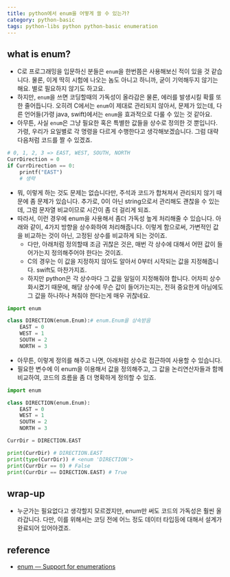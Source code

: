 ```yaml
---
title: python에서 enum을 어떻게 쓸 수 있는가?
category: python-basic
tags: python-libs python python-basic enumeration
---
```


## what is enum?

- C로 프로그래밍을 입문하신 분들은 `enum`을 한번쯤은 사용해보신 적이 있을 것 같습니다. 물론, 이게 딱히 시험에 나오는 놈도 아니고 하니까, 굳이 기억해두지 않기는 해요. 별로 필요하지 않기도 하고요.
- 하지만, `enum`을 쓰면 코딩할때의 가독성이 올라감은 물론, 에러를 발생시킬 확률 또한 줄어듭니다. 오히려 C에서는 `enum`이 제대로 관리되지 않아서, 문제가 있는데, 다른 언어들(가령 java, swift)에서는 `enum`을 효과적으로 다룰 수 있는 것 같아요.
- 아무튼, 사실 `enum`은 그냥 필요한 혹은 특별한 값들을 상수로 정의한 것 뿐입니다. 가령, 우리가 요일별로 각 명령을 다르게 수행한다고 생각해보겠습니다. 그럼 대략 다음처럼 코드를 짤 수 있겠죠.

```python
# 0, 1, 2, 3 => EAST, WEST, SOUTH, NORTH
CurrDirection = 0
if CurrDirection == 0:
    printf("EAST")
    # 생략
```

- 뭐, 이렇게 하는 것도 문제는 없습니다만, 주석과 코드가 합쳐져서 관리되지 않기 때문에 좀 문제가 있습니다. 추가로, 0이 아닌 string으로서 관리해도 괜찮을 수 있는데, 그럼 문자열 비교이므로 시간이 좀 더 걸리게 되죠.
- 따라서, 이런 경우에 enum을 사용해서 좀더 가독성 높게 처리해줄 수 있습니다. 아래와 같이, 4가지 방향을 상수화하여 처리해줍니다. 이렇게 함으로써, 가변적인 값을 비교하는 것이 아닌, 고정된 상수를 비교하게 되는 것이죠.
  - 다만, 아래처럼 정의할때 조금 귀찮은 것은, 매번 각 상수에 대해서 어떤 값이 들어가는지 정의해주어야 한다는 것이죠.
  - C의 경우는 이 값을 지정하지 않아도 알아서 0부터 시작되는 값을 지정해줍니다. swift도 마찬가지죠.
  - 하지만 python은 각 상수마다 그 값을 일일이 지정해줘야 합니다. 어차피 상수화시켰기 때문에, 해당 상수에 무슨 값이 들어가는지는, 전혀 중요한게 아님에도 그 값을 하나하나 쳐줘야 한다는게 매우 귀찮네요.

```python
import enum

class DIRECTION(enum.Enum):# enum.Enum을 상속받음
    EAST = 0 
    WEST = 1
    SOUTH = 2
    NORTH = 3
```

- 아무튼, 이렇게 정의를 해주고 나면, 아래처럼 상수로 접근하여 사용할 수 있습니다.
- 필요한 변수에 이 enum을 이용해서 값을 정의해주고, 그 값을 논리연산자들과 함께 비교하여, 코드의 흐름을 좀 더 명확하게 정의할 수 있죠.

```python
import enum

class DIRECTION(enum.Enum):
    EAST = 0
    WEST = 1
    SOUTH = 2
    NORTH = 3

CurrDir = DIRECTION.EAST

print(CurrDir) # DIRECTION.EAST
print(type(CurrDir)) # <enum 'DIRECTION'>
print(CurrDir == 0) # False
print(CurrDir == DIRECTION.EAST) # True
```

## wrap-up

- 누군가는 필요없다고 생각할지 모르겠지만, enum만 써도 코드의 가독성은 훨씬 올라갑니다. 다만, 이를 위해서는 코딩 전에 어느 정도 데이터 타입등에 대해서 설계가 완료되어 있어야겠죠.

## reference

- [enum — Support for enumerations](https://docs.python.org/3/library/enum.html)
